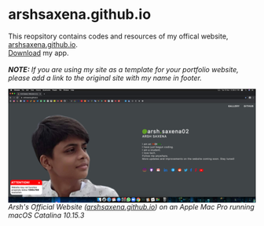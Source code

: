 # arshsaxena.github.io
<p>
  This reopsitory contains codes and resources of my offical website, <a href="https://arshsaxena.github.io">arshsaxena.github.io</a>.
  <br>
  <a href="https://arshsaxena.github.io/pages/app">Download</a> my app.
  <br><br>
  <i>
    <b>NOTE: </b>If you are using my site as a template for your portfolio website, please add a link to the original site with my name in footer.
  </i>
</p>
<img align="center" src="https://raw.githubusercontent.com/arshsaxena/arshsaxena.github.io/main/repository-readme-resources/imgs/website-screenshot-macos-catalina.PNG"><i>Arsh's Official Website (<a href="https://arshsaxena.github.io">arshsaxena.github.io</a>) on an Apple Mac Pro running macOS Catalina 10.15.3</i>
